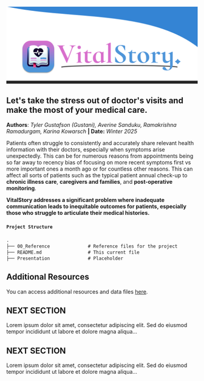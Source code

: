 ![VitalStory](https://github.com/averine1/w210_VitalStory/blob/main/00_reference/pictures/banner1_vitalstory.png?raw=true)

## Let's take the stress out of doctor's visits and make the most of your medical care.

**Authors**: *Tyler Gustafson (Gustani), Averine Sanduku, Ramakrishna Ramadurgam, Karina Kowarsch* **| Date:** *Winter 2025*

Patients often struggle to consistently and accurately share relevant health information with their doctors, especially when symptoms arise unexpectedly. This can be for numerous reasons from appointments being so far away to recency bias of focusing on more recent symptoms first vs more important ones a month ago or for countless other reasons. This can affect all sorts of patients such as the typical patient annual check-up to **chronic illness care**, **caregivers and families**, and **post-operative monitoring**.

**VitalStory addresses a significant problem where inadequate communication leads to inequitable outcomes for patients, especially those who struggle to articulate their medical histories.**

#### ``Project Structure``

```text
.
├── 00_Reference              # Reference files for the project 
├── README.md                 # This current file
├── Presentation              # Placeholder

```
## Additional Resources

You can access additional resources and data files [here](https://drive.google.com/drive/folders/1seaFZE4kNgzxefj8gGbBmvSFv7aysGhj?usp=sharing).



## NEXT SECTION

Lorem ipsum dolor sit amet, consectetur adipiscing elit. Sed do eiusmod tempor incididunt ut labore et dolore magna aliqua...


## NEXT SECTION

Lorem ipsum dolor sit amet, consectetur adipiscing elit. Sed do eiusmod tempor incididunt ut labore et dolore magna aliqua...

